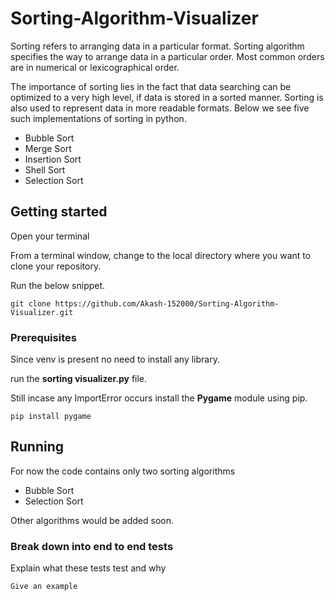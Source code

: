 # Sorting-Algorithm-Visualizer

Sorting refers to arranging data in a particular format. Sorting algorithm specifies the way to arrange data in a particular order. Most common orders are in numerical or lexicographical order.

The importance of sorting lies in the fact that data searching can be optimized to a very high level, if data is stored in a sorted manner. Sorting is also used to represent data in more readable formats. Below we see five such implementations of sorting in python.

* Bubble Sort
* Merge Sort
* Insertion Sort
* Shell Sort
* Selection Sort

## Getting started

Open your terminal

From a terminal window, change to the local directory where you want to clone your repository.

Run the below snippet.
```
git clone https://github.com/Akash-152000/Sorting-Algorithm-Visualizer.git
```
### Prerequisites

Since venv is present no need to install any library.

run the **sorting visualizer.py** file.

Still incase any ImportError occurs install the **Pygame** module using pip.
```
pip install pygame
```
## Running 

For now the code contains only two sorting algorithms

* Bubble Sort
* Selection Sort

Other algorithms would be added soon.

### Break down into end to end tests

Explain what these tests test and why

```
Give an example
```

